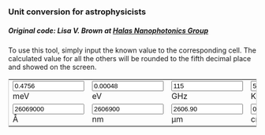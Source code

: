 ### Unit conversion for astrophysicists
##### Original code: Lisa V. Brown at [Halas Nanophotonics Group](http://halas.rice.edu/conversions)
To use this tool, simply input the known value to the corresponding cell. The calculated value for all the others will be rounded to the fifth decimal place and showed on the screen.

<table cellpadding="2" align="center" style="border-width:1px" bordercolor="#CCCCCC">
<form name="conversion2">
<tr>
<td><input name="meV" onkeyup="meVconvert()" value="0.4756"size="15">meV</td>
<td><input name="eV" onkeyup="eVconvert()" value="0.00048" size="15">eV</td>
<td><input name="GHz" onkeyup="GHzconvert()" value="115" size="15">GHz</td>
<td><input name="T" onkeyup="Tconvert()" value="5.51911" size="15">K</td>
</tr><tr>
<td><input name="A" onkeyup="angstromconvert()" value="26069000" size="15">&#8491;</td>
<td><input name="nm" onkeyup="nmconvert()" value="2606900" size="15">nm</td>
<td><input name="micron" onkeyup="micronconvert()" value="2606.90" size="15">&#181;m</td>
<td><input name="cm" onkeyup="cmconvert()" value="0.26069" size="15">cm</td>
</tr></form></table>

<script language="javascript">
c=299792458;
h=4.135667516e-15;
hc = h*c;
kB=8.6173305e-5;

function roundfive(num){
    round = (Math.round(num*100000))/100000
    return (round.toFixed(5))
}

function eVconvert(){
    with (document.conversion){
        meV.value=roundfive(eV.value*(1e3));
        T.value=roundfive(eV.value/kB);
        GHz.value=roundfive(eV.value/h*(1e-9));
        A.value=roundfive(hc/eV.value*(1e10));
        nm.value=roundfive(hc/eV.value*(1e9));
        micron.value=roundfive(hc/eV.value*(1e6));
        cm.value=roundfive(hc/eV.value*(1e2));
    }
}

function meVconvert(){
    with (document.conversion){
        eV.value=roundfive(meV.value*(1e-3));
        GHz.value=roundfive(meV.value/h*(1e-9)*(1e-3));
        T.value=roundfive(meV.value/kB*(1e-3));
        A.value=roundfive(hc/meV.value*(1e10)*(1e3));
        nm.value=roundfive(hc/meV.value*(1e9)*(1e3));
        micron.value=roundfive(hc/meV.value*(1e6)*(1e3));
        cm.value=roundfive(hc/meV.value*(1e2)*(1e3));
    }
}

function GHzconvert(){
    with (document.conversion){
        eV.value=roundfive(h*GHz.value*(1e9));
        meV.value=roundfive(h*GHz.value*(1e9)*(1e3));
        T.value=roundfive(h/kB*GHz.value*(1e9));
        A.value=roundfive(c/GHz.value*(1e-9)*(1e10));
        nm.value=roundfive(c/GHz.value*(1e-9)*(1e9));
        micron.value=roundfive(c/GHz.value*(1e-9)*(1e6));
        cm.value=roundfive(c/GHz.value*(1e-9)*(1e2));
    }
}
          
function Tconvert(){
    with (document.conversion){
        eV.value=roundfive(kB*T.value);
        meV.value=roundfive(kB*T.value*(1e3));
        GHz.value=roundfive(kB/h*T.value*(1e-9));
        A.value=roundfive(hc/kB/T.value*(1e10));
        nm.value=roundfive(hc/kB/T.value*(1e9));
        micron.value=roundfive(hc/kB/T.value*(1e6));
        cm.value=roundfive(hc/kB/T.value*(1e2));
    }
}
                    
function angstromconvert(){
    with (document.conversion){
        eV.value=roundfive(hc/A.value*(1e10));
        meV.value=roundfive(hc/A.value*(1e10)*(1e3));
        GHz.value=roundfive(c/A.value*(1e10)*(1e-9));
        T.value=roundfive(hc/kB/A.value*(1e10));
        nm.value=roundfive(A.value*(1e-1));
        micron.value=roundfive(A.value*(1e-4));
        cm.value=roundfive(A.value*(1e-8));
    }
}

function nmconvert(){
    with (document.conversion){
        eV.value=roundfive(hc/nm.value*(1e9));
        meV.value=roundfive(hc/nm.value*(1e9)*(1e3));
        GHz.value=roundfive(c/nm.value*(1e9)*(1e-9));
        T.value=roundfive(hc/kB/nm.value*(1e9));
        A.value=roundfive(nm.value*(10));
        micron.value=roundfive(nm.value*(1e-3));
        cm.value=roundfive(nm.value*(1e-7));
    }
}

function micronconvert(){
    with (document.conversion){
        eV.value=roundfive(hc/micron.value*(1e6));
        meV.value=roundfive(hc/micron.value*(1e6)*(1e3));
        GHz.value=roundfive(c/micron.value*(1e6)*(1e-9));
        T.value=roundfive(hc/kB/micron.value*(1e6));
        A.value=roundfive(micron.value*(1e4));
        nm.value=roundfive(micron.value*(1e3));
        cm.value=roundfive(micron.value*(1e-4));
    }
}
          
function cmconvert(){
    with (document.conversion){
        eV.value=roundfive(hc/cm.value*(1e2));
        meV.value=roundfive(hc/cm.value*(1e2)*(1e3));
        GHz.value=roundfive(c/cm.value*(1e2)*(1e-9));
        T.value=roundfive(hc/kB/cm.value*(1e2));
        A.value=roundfive(cm.value*(1e8));
        nm.value=roundfive(cm.value*(1e7));
        micron.value=roundfive(cm.value*(1e4));
    }
}
</script>
